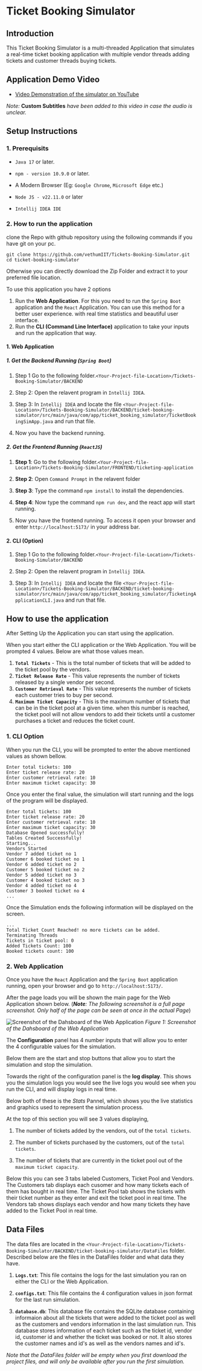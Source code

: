 # Ticket Booking Simulator

## Introduction

This Ticket Booking Simulator is a multi-threaded Application that simulates a real-time ticket booking application with multiple vendor threads adding tickets and customer threads buying tickets.

## Application Demo Video

* [Video Demonstration of the simulator on YouTube](https://youtu.be/sPbViCDCplQ?si=7rEy7d1-sXLyS4Ht)

*Note:* **Custom Subtitles** *have been added to this video in case the audio is unclear.*

## Setup Instructions

### 1. Prerequisits

- `Java 17` or later.

- `npm - version 10.9.0` or later.

- A Modern Browser (Eg: `Google Chrome`, `Microsoft Edge` etc.)

- `Node JS - v22.11.0` or later

- `Intellij IDEA IDE`

### 2. How to run the application

clone the Repo with github repository using the following commands if you have git on your pc.

    git clone https://github.com/vethumIIT/Tickets-Booking-Simulator.git
    cd ticket-booking-simulator

Otherwise you can directly download the Zip Folder and extract it to your preferred file location.

To use this application you have 2 options

1. Run the **Web Application**. For this you need to run the `Spring Boot` application and the `React` Application. You can use this method for a better user experience. with real time statistics and beautiful user interface.
2. Run the **CLI (Command Line Interface)** application to take your inputs and run the application that way.

#### 1. Web Application

##### 1. Get the Backend Running (`Spring Boot`)

1. Step 1 Go to the following folder.`<Your-Project-file-Location>/Tickets-Booking-Simulator/BACKEND`

2. Step 2: Open the relavent program in `Intellij IDEA`.

3. Step 3: In `Intellij IDEA` and locate the file `<Your-Project-file-Location>/Tickets-Booking-Simulator/BACKEND/ticket-booking-simulator/src/main/java/com/app/ticket_booking_simulator/TicketBookingSimApp.java` and run that file.

4. Now you have the backend running.

##### 2. Get the Frontend Running (`ReactJS`)

1. **Step 1**: Go to the following folder.`<Your-Project-file-Location>/Tickets-Booking-Simulator/FRONTEND/ticketing-application`

2. **Step 2**: Open `Command Prompt` in the relavent folder

3. **Step 3**: Type the command `npm install` to install the dependencies.

4. **Step 4**: Now type the command `npm run dev`, and the react app will start running.

5. Now you have the frontend running. To access it  open your browser and enter `http://localhost:5173/` in your address bar.

#### 2. CLI (Option)

1. Step 1 Go to the following folder.`<Your-Project-file-Location>/Tickets-Booking-Simulator/BACKEND`

2. Step 2: Open the relavent program in `Intellij IDEA`.

3. Step 3: In `Intellij IDEA` and locate the file `<Your-Project-file-Location>/Tickets-Booking-Simulator/BACKEND/ticket-booking-simulator/src/main/java/com/app/ticket_booking_simulator/TicketingApplicationCLI.java` and run that file.

## How to use the application

After Setting Up the Application you can start using the application.

When you start either the CLI application or the Web Application. You will be prompted 4 values. Below are what those values mean.

1. **`Total Tickets`** - This is the total number of tickets that will be added to the ticket pool by the vendors.
2. **`Ticket Release Rate`** - This value represents the number of tickets released by a single vendor per second.
3. **`Customer Retrieval Rate`** - This value represents the number of tickets each customer tries to buy per second.
4. **`Maximum Ticket Capacity`** - This is the maximum number of tickets that can be in the ticket pool at a given time. when this number is reached, the ticket pool will not allow vendors to add their tickets until a customer purchases a ticket and reduces the ticket count.

### 1. CLI Option

When you run the CLI, you will be prompted to enter the above mentioned values as shown bellow.

    Enter total tickets: 100
    Enter ticket release rate: 20
    Enter customer retrieval rate: 10
    Enter maximum ticket capacity: 30

Once you enter the final value, the simulation will start running and the logs of the program will be displayed.

    Enter total tickets: 100
    Enter ticket release rate: 20
    Enter customer retrieval rate: 10
    Enter maximum ticket capacity: 30
    Database Opened successfully!
    Tables Created Successfully!
    Starting...
    Vendors Started
    Vendor 7 added ticket no 1
    Customer 6 booked ticket no 1
    Vendor 6 added ticket no 2
    Customer 5 booked ticket no 2
    Vendor 5 added ticket no 3
    Customer 4 booked ticket no 3
    Vendor 4 added ticket no 4
    Customer 3 booked ticket no 4
    ...

Once the Simulation ends the following information will be displayed on the screen.

    ...
    Total Ticket Count Reached! no more tickets can be added.
    Terminating Threads
    Tickets in ticket pool: 0
    Added Tickets Count: 100
    Booked tickets count: 100

### 2. Web Application

Once you have the `React` Application and the `Spring Boot` application running, open your browser and go to `http://localhost:5173/`.

After the page loads you will be shown the main page for the Web Application shown below.
(***Note**: The following screenshot is a full page screenshot. Only half of the page can be seen at once in the actual Page*)

![Screenshot of the Dahsboard of the Web Application](Screenshot.png)
*Figure 1: Screenshot of the Dahsboard of the Web Application*

The **Configuration** panel has 4 number inputs that will allow you to enter the 4 configurable values for the simulation.

Below them are the start and stop buttons that allow you to start the simulation and stop the simulation.

Towards the right of the configuration panel is the **log display**. This shows you the simulation logs you would see the live logs you would see when you run the CLI, and will display logs in real time.

Below both of these is the *Stats* Pannel, which shows you the live statistics and graphics used to represent the simulation process.

At the top of this section you will see 3 values displaying,

1. The number of tickets added by the vendors, out of the `total tickets`.

2. The number of tickets purchased by the customers, out of the `total tickets`.

3. The number of tickets that are currently in the ticket pool out of the `maximum ticket capacity`.

Below this you can see 3 tabs labeled Customers, Ticket Pool and Vendors. The Customers tab displays each cusomer and how many tickets each of them has bought in real time. The Ticket Pool tab shows the tickets with their ticket number as they enter and exit the ticket pool in real time. The Vendors tab shows displays each vendor and how many tickets they have added to the Ticket Pool in real time.

## Data Files

The data files are located in the `<Your-Project-file-Location>/Tickets-Booking-Simulator/BACKEND/ticket-booking-simulator/DataFiles` folder. Described below are the files in the DataFiles folder and what data they have.

1. **`Logs.txt`**: This file contains the logs for the last simulation you ran on either the CLI or the Web Application.

2. **`configs.txt`**: This file contains the 4 configuration values in json format for the last run simulation.

3. **`database.db`**: This database file contains the SQLite database containing informaion about all the tickets that were added to the ticket pool as well as the customers and vendors information in the last simulation run. This database stores information of each ticket such as the ticket id, vendor id, customer id and whether the ticket was booked or not. It also stores the customer names and id's as well as the vendors names and id's.

*Note that the DataFiles folder will be empty when you first download the project files, and will only be available after you run the first simulation.*
